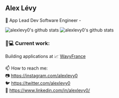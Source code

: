 ## Alex Lévy

📱 App Lead Dev Software Engineer -

![alexlevy0's github stats](https://github-readme-stats.vercel.app/api?username=alexlevy0&count_private=true&show_icons=true)
![alexlevy0's github stats](https://github-readme-stats.vercel.app/api/top-langs/?username=alexlevy0&layout=compact&count_private=true&show_icons=true)


### 👨💻 Current work:
Building applications at 📈 [WavyFrance](https://wavy.co)

📫 How to reach me:  
📷 https://instagram.com/alexlevy0  
🐦 https://twitter.com/alexlevy0  
💼 https://www.linkedin.com/in/alexlevy0/

